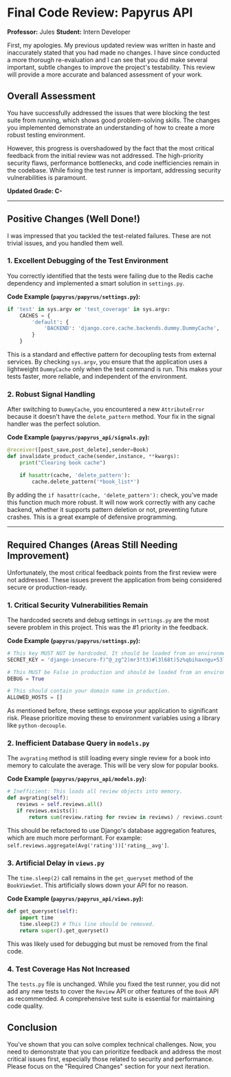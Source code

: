 # Final Code Review: Papyrus API

**Professor:** Jules
**Student:** Intern Developer

First, my apologies. My previous updated review was written in haste and inaccurately stated that you had made no changes. I have since conducted a more thorough re-evaluation and I can see that you did make several important, subtle changes to improve the project's testability. This review will provide a more accurate and balanced assessment of your work.

## Overall Assessment

You have successfully addressed the issues that were blocking the test suite from running, which shows good problem-solving skills. The changes you implemented demonstrate an understanding of how to create a more robust testing environment.

However, this progress is overshadowed by the fact that the most critical feedback from the initial review was not addressed. The high-priority security flaws, performance bottlenecks, and code inefficiencies remain in the codebase. While fixing the test runner is important, addressing security vulnerabilities is paramount.

**Updated Grade: C-**

---

## Positive Changes (Well Done!)

I was impressed that you tackled the test-related failures. These are not trivial issues, and you handled them well.

### 1. Excellent Debugging of the Test Environment

You correctly identified that the tests were failing due to the Redis cache dependency and implemented a smart solution in `settings.py`.

**Code Example (`papyrus/papyrus/settings.py`):**
```python
if 'test' in sys.argv or 'test_coverage' in sys.argv:
    CACHES = {
        'default': {
            'BACKEND': 'django.core.cache.backends.dummy.DummyCache',
        }
    }
```
This is a standard and effective pattern for decoupling tests from external services. By checking `sys.argv`, you ensure that the application uses a lightweight `DummyCache` only when the test command is run. This makes your tests faster, more reliable, and independent of the environment.

### 2. Robust Signal Handling

After switching to `DummyCache`, you encountered a new `AttributeError` because it doesn't have the `delete_pattern` method. Your fix in the signal handler was the perfect solution.

**Code Example (`papyrus/papyrus_api/signals.py`):**
```python
@receiver([post_save,post_delete],sender=Book)
def invalidate_product_cache(sender,instance, **kwargs):
    print("Clearing book cache")

    if hasattr(cache, 'delete_pattern'):
        cache.delete_pattern('*book_list*')
```
By adding the `if hasattr(cache, 'delete_pattern'):` check, you've made this function much more robust. It will now work correctly with any cache backend, whether it supports pattern deletion or not, preventing future crashes. This is a great example of defensive programming.

---

## Required Changes (Areas Still Needing Improvement)

Unfortunately, the most critical feedback points from the first review were not addressed. These issues prevent the application from being considered secure or production-ready.

### 1. Critical Security Vulnerabilities Remain

The hardcoded secrets and debug settings in `settings.py` are the most severe problem in this project. This was the #1 priority in the feedback.

**Code Example (`papyrus/papyrus/settings.py`):**
```python
# This key MUST NOT be hardcoded. It should be loaded from an environment variable.
SECRET_KEY = 'django-insecure-f)^@_zg^2)mr3!t3)#l3l68t)5z%qbihaxngu+53lh9h_c-u(+'

# This MUST be False in production and should be loaded from an environment variable.
DEBUG = True

# This should contain your domain name in production.
ALLOWED_HOSTS = []
```
As mentioned before, these settings expose your application to significant risk. Please prioritize moving these to environment variables using a library like `python-decouple`.

### 2. Inefficient Database Query in `models.py`

The `avgrating` method is still loading every single review for a book into memory to calculate the average. This will be very slow for popular books.

**Code Example (`papyrus/papyrus_api/models.py`):**
```python
# Inefficient: This loads all review objects into memory.
def avgrating(self):
   reviews = self.reviews.all()
   if reviews.exists():
       return sum(review.rating for review in reviews) / reviews.count()
```
This should be refactored to use Django's database aggregation features, which are much more performant. For example: `self.reviews.aggregate(Avg('rating'))['rating__avg']`.

### 3. Artificial Delay in `views.py`

The `time.sleep(2)` call remains in the `get_queryset` method of the `BookViewSet`. This artificially slows down your API for no reason.

**Code Example (`papyrus/papyrus_api/views.py`):**
```python
def get_queryset(self):
    import time
    time.sleep(2) # This line should be removed.
    return super().get_queryset()
```
This was likely used for debugging but must be removed from the final code.

### 4. Test Coverage Has Not Increased

The `tests.py` file is unchanged. While you fixed the test runner, you did not add any new tests to cover the `Review` API or other features of the `Book` API as recommended. A comprehensive test suite is essential for maintaining code quality.

## Conclusion

You've shown that you can solve complex technical challenges. Now, you need to demonstrate that you can prioritize feedback and address the most critical issues first, especially those related to security and performance. Please focus on the "Required Changes" section for your next iteration.
